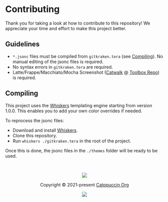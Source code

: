 # Contributing

Thank you for taking a look at how to contribute to this repository! We appreciate your time and effort to make this project better.

## Guidelines

- `*.jsonc` files must be compiled from `gitkraken.tera` (see [Compiling](#compiling)). No manual editing of the jsonc files is required.
- No syntax errors in `gitkraken.tera` are required.
- Latte/Frappe/Macchiato/Mocha Screenshot ([Catwalk](https://github.com/catppuccin/catwalk) @ [Toolbox Repo](https://github.com/catppuccin/toolbox)) is required.

## Compiling

This project uses the [Whiskers](https://github.com/catppuccin/whiskers) templating engine starting from version 1.0.0. This enables you to add your own color overrides if needed.

To reprocess the jsonc files:

- Download and install [Whiskers](https://github.com/catppuccin/whiskers).
- Clone this repository.
- Run `whiskers ./gitkraken.tera` in the root of the project.

Once this is done, the jsonc files in the `./themes` folder will be ready to be used.

&nbsp;

<p align="center"><img src="https://raw.githubusercontent.com/catppuccin/catppuccin/main/assets/footers/gray0_ctp_on_line.svg?sanitize=true" /></p>
<p align="center">Copyright &copy; 2021-present <a href="https://github.com/catppuccin" target="_blank">Catppuccin Org</a></p>
<p align="center"><a href="https://github.com/catppuccin/catppuccin/blob/main/LICENSE"><img src="https://img.shields.io/static/v1.svg?style=for-the-badge&label=License&message=MIT&logoColor=d9e0ee&colorA=363a4f&colorB=b7bdf8"/></a></p>
